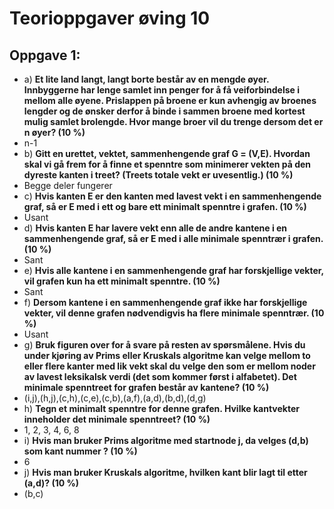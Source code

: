 # Teorioppgaver øving 10
## Oppgave 1:
 - a) **Et lite land langt, langt borte består av en mengde øyer. Innbyggerne har lenge samlet inn penger for å få veiforbindelse i mellom alle øyene. Prislappen på broene er kun avhengig av broenes lengder og de ønsker derfor å binde i sammen broene med kortest mulig samlet brolengde. Hvor mange broer vil du trenge dersom det er n øyer? (10 %)**
  - n-1
 - b) **Gitt en urettet, vektet, sammenhengende graf G = (V,E). Hvordan skal vi gå frem for å finne et spenntre som minimerer vekten på den dyreste kanten i treet? (Treets totale vekt er uvesentlig.) (10 %)**
  - Begge deler fungerer
 - c) **Hvis kanten E er den kanten med lavest vekt i en sammenhengende graf, så er E med i ett og bare ett minimalt spenntre i grafen. (10 %)**
  - Usant
 - d) **Hvis kanten E har lavere vekt enn alle de andre kantene i en sammenhengende graf, så er E med i alle minimale spenntrær i grafen. (10 %)**
  - Sant
 - e) **Hvis alle kantene i en sammenhengende graf har forskjellige vekter, vil grafen kun ha ett minimalt spenntre. (10 %)**
  - Sant
 - f) **Dersom kantene i en sammenhengende graf ikke har forskjellige vekter, vil denne grafen nødvendigvis ha flere minimale spenntrær. (10 %)**
  - Usant
 - g) **Bruk figuren over for å svare på resten av spørsmålene. Hvis du under kjøring av Prims eller Kruskals algoritme kan velge mellom to eller flere kanter med lik vekt skal du velge den som er mellom noder av lavest leksikalsk verdi (det som kommer først i alfabetet). Det minimale spenntreet for grafen består av kantene? (10 %)**
  - (i,j),(h,j),(c,h),(c,e),(c,b),(a,f),(a,d),(b,d),(d,g)
 - h) **Tegn et minimalt spenntre for denne grafen. Hvilke kantvekter inneholder det minimale spenntreet? (10 %)**
  - 1, 2, 3, 4, 6, 8
 - i) **Hvis man bruker Prims algoritme med startnode j, da velges (d,b) som kant nummer ? (10 %)**
  - 6
 - j) **Hvis man bruker Kruskals algoritme, hvilken kant blir lagt til etter (a,d)? (10 %)**
  - (b,c)
